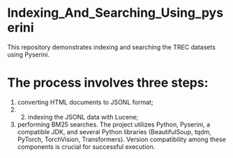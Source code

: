 # Indexing_And_Searching_Using_pyserini
This repository demonstrates indexing and searching the TREC datasets using Pyserini. 
# The process involves three steps:
1) converting HTML documents to JSONL format;
2)  2) indexing the JSONL data with Lucene;
3) performing BM25 searches.
The project utilizes Python, Pyserini, a compatible JDK, and several Python libraries (BeautifulSoup, tqdm, PyTorch, TorchVision, Transformers). Version compatibility among these components is crucial for successful execution.
